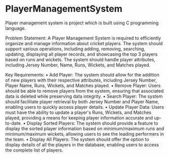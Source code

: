 # PlayerManagementSystem
Player management system is project which is built using C programming language. 

Problem Statement: 
A Player Management System is required to efficiently organize and manage 
information about cricket players. The system should support various 
operations, including adding, removing, searching, updating, displaying all 
player records, and showcasing the top 3 players based on runs and wickets. 
The system should handle player attributes, including Jersey Number, Name, 
Runs, Wickets, and Matches played.

Key Requirements: 
• Add Player: The system should allow for the addition of new players 
with their respective attributes, including Jersey Number, Player Name, 
Runs, Wickets, and Matches played. 
• Remove Player: Users should be able to remove players from the 
system, ensuring that associated data is deleted while preserving data 
integrity. 
• Search Player: The system should facilitate player retrieval by both 
Jersey Number and Player Name, enabling users to quickly access 
player details. 
• Update Player Data: Users must have the ability to update a player's 
Runs, Wickets, and Matches played, providing a means for keeping 
player information accurate and up-to-date. 
• Display Sorted Players: The system should provide a feature to display 
the sorted player information based on minimum/maximum runs and 
minimum/maximum wickets, allowing users to see the leading 
performers in the team. 
• Display All Players: The system should offer the option to display 
details of all the players in the database, enabling users to access the 
complete list of players.

